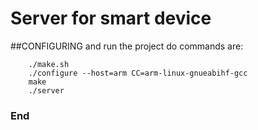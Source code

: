 
# Server for smart device

##CONFIGURING and run the project
do commands are:
```
	./make.sh
	./configure --host=arm CC=arm-linux-gnueabihf-gcc
	make
	./server
```


### End
